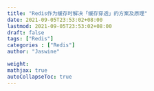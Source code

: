 ```yaml
---
title: "Redis作为缓存时解决「缓存穿透」的方案及原理"
date: 2021-09-05T23:53:02+08:00
lastmod: 2021-09-05T23:53:02+08:00
draft: false
tags: ["Redis"]
categories : ["Redis"]
author: "Jaswine"

weight:
mathjax: true
autoCollapseToc: true
---
```


